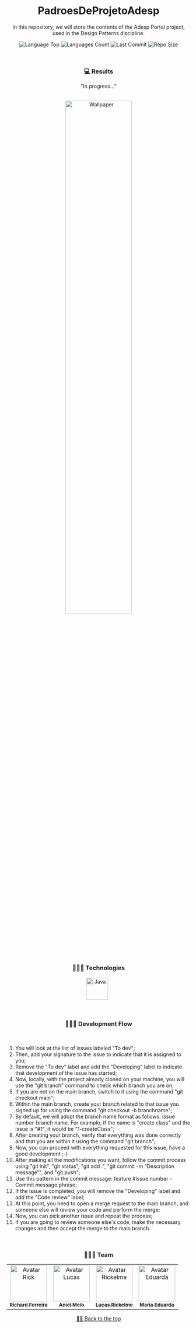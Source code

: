 <div align="center">
  
# PadroesDeProjetoAdesp  

In this repository, we will store the contents of the Adesp Portal project, used in the Design Patterns discipline.

</h4>    
   
   
<p>
<!-- Image Shields -->
<img  alt="Language Top"  src="https://img.shields.io/github/languages/top/RickFerreira/PadroesDeProjetoAdesp">
<img  alt="Languages Count"  src="https://img.shields.io/github/languages/count/RickFerreira/PadroesDeProjetoAdesp">
<img  alt="Last Commit"  src="https://img.shields.io/github/last-commit/RickFerreira/PadroesDeProjetoAdesp">
<img  alt="Repo Size"  src="https://img.shields.io/github/repo-size/RickFerreira/PadroesDeProjetoAdesp">
</a>
</p>
<br>


### 💻 Results
"In progress..."
<br><br>

<img  alt="Wallpaper"  src="https://media.discordapp.net/attachments/459871999943114762/1211823658167697418/1.png?ex=65ef99ba&is=65dd24ba&hm=a0ab695e390ae9324e24f002df5b50e103e02c16e7f9c675ae50435523e56f2c&=&format=webp&quality=lossless" width="60%">

<br> 

### 👨🏻‍💻 Technologies

<img src="https://cdn-icons-png.flaticon.com/512/919/919854.png" alt="Java" width="60"> &nbsp;

<br>

### 👨🏻‍💻 Development Flow
<br>

<div align="left">

1. You will look at the list of issues labeled "To dev";
2. Then, add your signature to the issue to indicate that it is assigned to you;
3. Remove the "To dev" label and add the "Developing" label to indicate that development of the issue has started;
4. Now, locally, with the project already cloned on your machine, you will use the "git branch" command to check which branch you are on;
5. If you are not on the main branch, switch to it using the command "git checkout main";
6. Within the main branch, create your branch related to that issue you signed up for using the command "git checkout -b branchname";
7. By default, we will adopt the branch name format as follows: issue number-branch name. For example, if the name is "create class" and the issue is "#1", it would be "1-createClass";
8. After creating your branch, verify that everything was done correctly and that you are within it using the command "git branch";
9. Now, you can proceed with everything requested for this issue, have a good development ;-)
10. After making all the modifications you want, follow the commit process using "git init", "git status", "git add .", "git commit -m  “Description message”", and "git push";
11. Use this pattern in the commit message: feature #issue number - Commit message phrase;
12. If the issue is completed, you will remove the "Developing" label and add the "Code review" label;
13. At this point, you need to open a merge request to the main branch, and someone else will review your code and perform the merge;
14. Now, you can pick another issue and repeat the process;
15. If you are going to review someone else's code, make the necessary changes and then accept the merge to the main branch.

</div>
<br>

### 👨🏻‍💻 Team

<table>
  <tr>
    <td align="center">
      <a href="https://github.com/RickFerreira">
        <img src="https://avatars.githubusercontent.com/u/40415279?v=4" width="100px;" alt="Avatar Rick"/><br>
        <sub>
          <b>Richard Ferreira</b>
        </sub>
      </a>
    </td>
    <td align="center">
      <a href="https://github.com/anielmelo">
        <img src="https://avatars.githubusercontent.com/u/103321497?v=4" width="100px;" alt="Avatar Lucas"/><br>
        <sub>
          <b>Aniel Melo</b>
        </sub>
      </a>
    </td>
    <td align="center">
      <a href="https://github.com/lrickelme">
        <img src="https://avatars.githubusercontent.com/u/113067806?v=4" width="100px;" alt="Avatar Rickelme"/><br>
        <sub>
          <b>Lucas Rickelme</b>
        </sub>
      </a>
    </td>
    <td align="center">
      <a href="https://github.com/meduarda18">
        <img src="https://avatars.githubusercontent.com/u/144054075?v=4" width="100px;" alt="Avatar Eduarda"/><br>
        <sub>
          <b>Maria Eduarda</b>
        </sub>
      </a>
    </td>
  </tr>
</table>

[☝🏽 Back to the top](#Portal-ADESP)<br>

</div>
